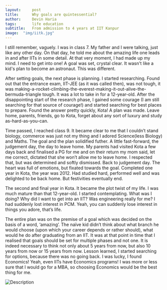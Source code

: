 ```yaml
---
layout:     post
title:      Why goals are quintessential?
author:     Devin Haria
tags: 		life education
subtitle:  	From admission to 4 years at IIT Kanpur
image:  "img/iitk.jpg"  
---
```

<!-- Start Writing Below in Markdown -->

I still remember, vaguely. I was in class 7. My father and I were talking, just like any other day. On that day, he told me about the amazing life one leads in and after IITs in some detail. At that very moment, I had made up my mind. I need to get into one! A goal was set, crystal clear. It wasn't like a kid's plan to become an astronaut. This was different. 

After setting goals, the next phase is planning. I started researching. Found out that the entrance exam, IIT-JEE (as it was called then), was not tough, it was making-a-rocket-climbing-the-everest-making-it-out-alive-the-bermuda-triangle tough. It was a lot to take in for a 12-year-old. After the disappointing start of the research phase, I gained some courage (I am still searching for that source of courage!) and started searching for best places to prepare. Found the answer pretty quickly, Kota! A plan was made. Leave home, parents, friends, go to Kota, forget about any sort of luxury and study as-hard-as-you-can. 

Time passed, I reached class 9. It became clear to me that I couldn’t stand biology, commerce was just not my thing and I adored Science(less Biology) and Maths. The goal and the plan solidified futher. 
A little fast-forward, the judgement day, the day to leave home. My parents had visited Kota a few days back and finalised a PG for me and on their return my mom said, let me correct, dictated that she won’t allow me to leave home. I respected that, but was determined and softly dismissed. Back to judgement day. The heart was full of emotions, but fixated towards the goal. 
Completed one year in Kota, the year was 2012. Had studied hard, performed well and was delighted to be back home. But festivities eventually end. 

The second and final year in Kota. It became the plot twist of my life. I was much mature than that 12-year-old. I started contemplating. What was I doing? Why did I want to get into an IIT? Was engineering really for me? I had suddenly lost interest in PCM. Yeah, you can suddenly lose interest in things you adore, that’s life. 

The entire plan was on the premise of a goal which was decided on the basis of a word, ‘amazing’. The naïve kid didn’t think about what branch he would choose (upon which your career depends or rather should), what would he do after graduating from an IIT. It was at that point in time that I realised that goals should be set for multiple phases and not one. It is indeed necessary to think not only about 5 years from now, but also 10 years from now or 15 years from now. Lesson learned, I started searching for options, because there was no going back. 
I was lucky, I found Economics! Yeah, even IITs have Economics programs! I was more or less sure that I would go for a MBA, so choosing Economics would be the best thing for me. 


![Description](http://devinharia.github.io/blog/img/iitk.jpg)
